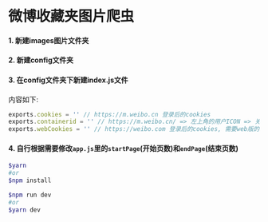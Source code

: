# 微博收藏夹图片爬虫

#### 1. 新建images图片文件夹

#### 2. 新建config文件夹

#### 3. 在config文件夹下新建index.js文件
内容如下:

```javascript
exports.cookies = '' // https://m.weibo.cn 登录后的cookies
exports.containerid = '' // https://m.weibo.cn/ => 左上角的用户ICON => 关注 => 地址栏上的containerid(纯数字就行, 把下划线及后面的内容删去)
exports.webCookies = '' // https://weibo.com 登录后的cookies, 需要web版的cookies主要是为了下载超过9张的图片, 移动版没有找到这个接口
```

#### 4. 自行根据需要修改`app.js`里的`startPage`(开始页数)和`endPage`(结束页数)

```bash
$yarn
#or
$npm install

$npm run dev
#or
$yarn dev
```
